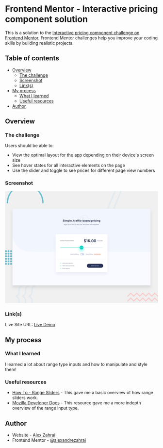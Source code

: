 # Frontend Mentor - Interactive pricing component solution

This is a solution to the [Interactive pricing component challenge on Frontend Mentor](https://www.frontendmentor.io/challenges/interactive-pricing-component-t0m8PIyY8). Frontend Mentor challenges help you improve your coding skills by building realistic projects.

## Table of contents

- [Overview](#overview)
  - [The challenge](#the-challenge)
  - [Screenshot](#screenshot)
  - [Link(s)](#links)
- [My process](#my-process)
  - [What I learned](#what-i-learned)
  - [Useful resources](#useful-resources)
- [Author](#author)

## Overview

### The challenge

Users should be able to:

- View the optimal layout for the app depending on their device's screen size
- See hover states for all interactive elements on the page
- Use the slider and toggle to see prices for different page view numbers

### Screenshot

![Design preview for the Interactive pricing component coding challenge](./design/desktop-preview.jpg)

### Link(s)

Live Site URL: [Live Demo](https://interactive-pricing-component-tailwind.vercel.app/)

## My process

### What I learned

I learned a lot about range type inputs and how to manipulate and style them!

### Useful resources

- [How To - Range Sliders](https://www.w3schools.com/howto/howto_js_rangeslider.asp) - This gave me a basic overview of how range sliders work.
- [Mozilla Developer Docs](https://developer.mozilla.org/en-US/docs/Web/HTML/Element/input/range) - This resource gave me a more indepth overview of the range input type.

## Author

- Website - [Alex Zahrai](https://alexandre-zahrai.vercel.app/)
- Frontend Mentor - [@alexandrezahrai](https://www.frontendmentor.io/profile/alexandrezahrai)
